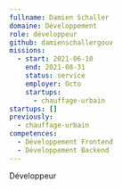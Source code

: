 ```yaml
---
fullname: Damien Schaller
domaine: Développement
role: développeur
github: damienschallergouv
missions:
  - start: 2021-06-10
    end: 2021-08-31
    status: service
    employer: Octo
    startups:
      - chauffage-urbain
startups: []
previously:
  - chauffage-urbain
competences:
  - Développement Frontend
  - Développement Backend
---
```

Développeur